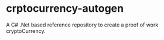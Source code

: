 # crptocurrency-autogen
A C# .Net based reference repository to create a proof of work cryptoCurrency. 
